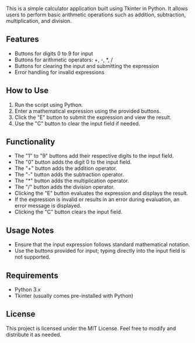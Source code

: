 This is a simple calculator application built using Tkinter in Python. It allows users to perform basic arithmetic operations such as addition, subtraction, multiplication, and division.

## Features
- Buttons for digits 0 to 9 for input
- Buttons for arithmetic operators: +, -, *, /
- Buttons for clearing the input and submitting the expression
- Error handling for invalid expressions

## How to Use
1. Run the script using Python.
2. Enter a mathematical expression using the provided buttons.
3. Click the "E" button to submit the expression and view the result.
4. Use the "C" button to clear the input field if needed.

## Functionality
- The "1" to "9" buttons add their respective digits to the input field.
- The "0" button adds the digit 0 to the input field.
- The "+" button adds the addition operator.
- The "-" button adds the subtraction operator.
- The "*" button adds the multiplication operator.
- The "/" button adds the division operator.
- Clicking the "E" button evaluates the expression and displays the result.
- If the expression is invalid or results in an error during evaluation, an error message is displayed.
- Clicking the "C" button clears the input field.

## Usage Notes
- Ensure that the input expression follows standard mathematical notation.
- Use the buttons provided for input; typing directly into the input field is not supported.

## Requirements
- Python 3.x
- Tkinter (usually comes pre-installed with Python)

## License
This project is licensed under the MIT License. Feel free to modify and distribute it as needed.
